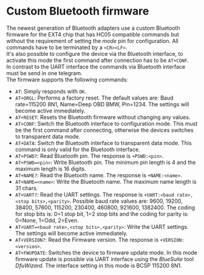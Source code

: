 # Custom Bluetooth firmware
The newest generation of Bluetooth adapters use a custom Bluetooth firmware for the EXT4 chip that has HC05 compatible commands but without the requirement of setting the _mode_ pin for configuration. All commands have to be terminated by a `<CR><LF>`.  
It's also possible to configure the device via the Bluetooth interface, to activate this mode the first command after connection has to be `AT+CONF`.  
In contrast to the UART interface the commands via Bluetooth interface must be send in one telegram.  
The firmware supports the following commands:
* `AT`: Simply responds with `OK`.
* `AT+ORGL`: Performs a factory reset. The default values are: Baud rate=115200 8N1, Name=Deep OBD BMW, Pin=1234. The settings will become active immediately.
* `AT+RESET`: Resets the Bluetooth firmware without changing any values.
* `AT+CONF`: Switch the Bluetooth interface to configuration mode. This must be the first command after connecting, otherwise the devices switches to transparent data mode.
* `AT+DATA`: Switch the Bluetooth interface to transparent data mode. This command is only valid for the Bluetooth interface.
* `AT+PSWD?`: Read Bluetooth pin. The response is `+PSWD:<pin>`.
* `AT+PSWD=<pin>`: Write Bluetooth pin. The minimum pin length is 4 and the maximum length is 16 digits.
* `AT+NAME?`: Read the Bluetooth name. The response is `+NAME:<name>`.
* `AT+NAME=<name>`: Write the Bluetooth name. The maximum name length is 31 chars.
* `AT+UART?`: Read the UART settings. The response is `+UART:<baud rate>,<stop bits>,<parity>`. Possible baud rate values are: 9600, 19200, 38400, 57600, 115200, 230400, 460800, 921600, 1382400. The coding for stop bits is: 0=1 stop bit, 1=2 stop bits and the coding for parity is: 0=None, 1=Odd, 2=Even.
* `AT+UART=<baud rate>,<stop bits>,<parity>`: Write the UART settings. The settings will become active immediately.
* `AT+VERSION?`: Read the Firmware version. The response is `+VERSION:<version>`.
* `AT+FWUPDATE`: Switches the device to firmware update mode. In this mode firmware update is possible via UART interface using the _BlueSuite_ tool _DfuWizard_. The interface setting in this mode is BCSP 115200 8N1.
